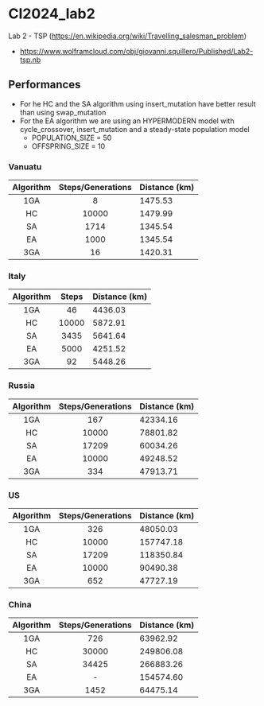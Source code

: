 # CI2024_lab2

Lab 2 - TSP (https://en.wikipedia.org/wiki/Travelling_salesman_problem)

- https://www.wolframcloud.com/obj/giovanni.squillero/Published/Lab2-tsp.nb


## Performances

- For he HC and the SA algorithm using insert_mutation have better result than using swap_mutation
- For the EA algorithm we are using an HYPERMODERN model with cycle_crossover, insert_mutation and a steady-state population model
    - POPULATION_SIZE = 50
    - OFFSPRING_SIZE = 10

### Vanuatu
| Algorithm | Steps/Generations |  Distance (km) |
|:---:|:---:|:---| 
|1GA|8|1475.53|
|HC|10000|1479.99|
|SA|1714|1345.54|
|EA|1000|1345.54|
|3GA|16|1420.31|

### Italy
| Algorithm | Steps |  Distance (km) |
|:---:|:---:|:---| 
|1GA|46|4436.03|
|HC|10000|5872.91|
|SA|3435|5641.64|
|EA|5000|4251.52|
|3GA|92|5448.26|

### Russia
| Algorithm | Steps/Generations |  Distance (km) |
|:---:|:---:|:---| 
|1GA|167|42334.16|
|HC|10000|78801.82|
|SA|17209|60034.26|
|EA|10000|49248.52|
|3GA|334|47913.71|

### US
| Algorithm | Steps/Generations |  Distance (km) |
|:---:|:---:|:---| 
|1GA|326|48050.03|
|HC|10000|157747.18|
|SA|17209|118350.84|
|EA|10000|90490.38|
|3GA|652|47727.19|

### China
| Algorithm | Steps/Generations |  Distance (km) |
|:---:|:---:|:---| 
|1GA|726|63962.92|
|HC|30000|249806.08|
|SA|34425|266883.26|
|EA|-|154574.60|
|3GA|1452|64475.14|
